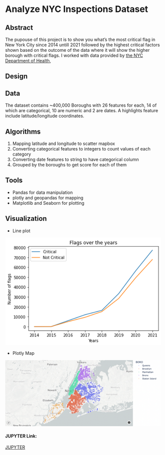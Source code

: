 # Analyze NYC Inspections Dataset

## Abstract
The pupouse of this project is to show you what’s the most critical flag in New York City since 2014 untill 2021 followed by the highest critical
factors shown based on the outcome of the data where it will show the higher borough with critical flags. I worked with data provided by [the NYC Department of Health](https://data.cityofnewyork.us/Health/DOHMH-New-York-City-Restaurant-Inspection-Results/43nn-pn8j), 
    
## Design


## Data
The dataset contains ~400,000 Boroughs with 26 features for each, 14 of which are categorical, 10 are numeric and 2 are dates. A highlights feature include  latitude/longitude coordinates.

## Algorithms

1. Mapping latitude and longitude to scatter mapbox
2. Converting categorical features to integers to count values of each category
3. Converting date features to string to have categorical column
4. Grouped by the boroughs to get score for each of them

<!-- *Models* -->
  


## Tools
- Pandas for data manipulation
- plotly and geopandas for mapping
- Matplotlib and Seaborn for plotting

## Visualization
- Line plot 
<img src="critical_notCritical.png" width=500>

- Plotly Map
<img src="map.png" width=500>

#### JUPYTER Link:
[JUPYTER](https://drive.google.com/drive/u/1/folders/1qk71fsVZMSg5jY8G7DyX2RpLi52ttkbg)

